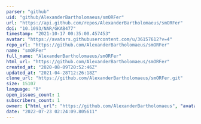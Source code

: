 ```yaml
---
parser: "github"
uid: "github/AlexanderBartholomaeus/smORFer"
url: "https://api.github.com/repos/AlexanderBartholomaeus/smORFer"
doi: "10.1093/NAR/GKAB477"
timestamp: "2021-10-17 00:35:00.457453"
avatar: "https://avatars.githubusercontent.com/u/36157612?v=4"
repo_url: "https://github.com/AlexanderBartholomaeus/smORFer"
name: "smORFer"
full_name: "AlexanderBartholomaeus/smORFer"
html_url: "https://github.com/AlexanderBartholomaeus/smORFer"
created_at: "2020-08-09T20:52:46Z"
updated_at: "2021-04-28T12:26:18Z"
clone_url: "https://github.com/AlexanderBartholomaeus/smORFer.git"
size: 15107
language: "R"
open_issues_count: 1
subscribers_count: 1
owner: {"html_url": "https://github.com/AlexanderBartholomaeus", "avatar_url": "https://avatars.githubusercontent.com/u/36157612?v=4", "login": "AlexanderBartholomaeus", "type": "User"}
date: "2022-07-23 02:24:09.805611"
---
```

